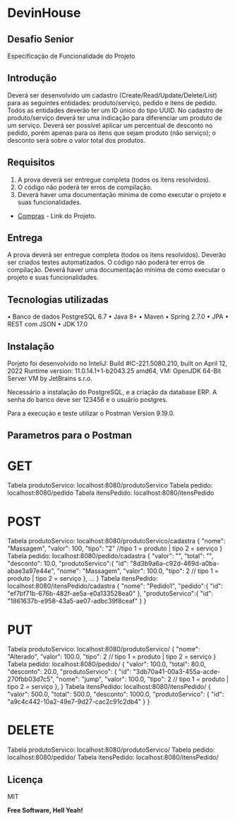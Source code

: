 # DevinHouse
## Desafio Senior

Especificação de Funcionalidade do Projeto

## Introdução

Deverá ser desenvolvido um cadastro (Create/Read/Update/Delete/List) para as seguintes entidades: produto/serviço, pedido e itens de pedido. Todos as entidades deverão ter um ID único do tipo UUID. No cadastro de produto/serviço deverá ter uma indicação para diferenciar um produto de um serviço. Deverá ser possível aplicar um percentual de desconto no pedido, porém apenas para os itens que sejam produto (não serviço); o desconto será sobre o valor total dos produtos.


## Requisitos

1. A prova deverá ser entregue completa (todos os itens resolvidos).
2. O código não poderá ter erros de compilação.
3. Deverá haver uma documentação mínima de como executar o projeto e suas funcionalidades.
- [Compras](https://github.com/0Rodrigo0/Desafio-Senior/tree/master) - Link do Projeto.

## Entrega

A prova deverá ser entregue completa (todos os itens resolvidos). Deverão ser criados testes automatizados. O código não poderá ter erros de compilação. Deverá haver uma documentação mínima de como executar o projeto e suas funcionalidades.

## Tecnologias utilizadas
• Banco de dados PostgreSQL 6.7
• Java 8+
• Maven 
• Spring 2.7.0
• JPA
• REST com JSON
• JDK 17.0

## Instalação

Porjeto foi desenvolvido no InteliJ: Build #IC-221.5080.210, built on April 12, 2022
Runtime version: 11.0.14.1+1-b2043.25 amd64, VM: OpenJDK 64-Bit Server VM by JetBrains s.r.o.

Necessário a instalação do PostgreSQL, e a criação da database ERP. A senha do banco deve ser 123456 e o usuário postgres.

Para a execução e teste utilizar o Postman Version 9.19.0.

## Parametros para o Postman

# GET
Tabela produtoServico: localhost:8080/produtoServico
Tabela pedido: localhost:8080/pedido
Tabela itensPedido: localhost:8080/itensPedido

# POST
Tabela produtoServico: localhost:8080/produtoServico/cadastra
{
    "nome": "Massagem",
    "valor": 100,
    "tipo": "2" //tipo 1 = produto | tipo 2 = serviço
}
Tabela pedido: localhost:8080/pedido/cadastra
{
    "valor": "",
    "total": "",
    "desconto": 10.0,
    "produtoServico":{
        "id": "8d3b9a6a-c92d-469d-a0ba-abae3a97e44e",
        "nome": "Massagem",
        "valor": 100.0,
        "tipo": 2 // tipo 1 = produto | tipo 2 = serviço
    }, ...
}
Tabela itensPedido: localhost:8080/itensPedido/cadastra
{
    "nome": "Pedido1",
    "pedido":{
        "id": "ef7bf71b-676b-482f-ae5a-e0a133528ea0"
    },
    "produtoServico":{
        "id": "1861637b-e958-43a5-ae07-adbc39f8ceaf"
    }
}

# PUT
Tabela produtoServico: localhost:8080/produtoServico/<id do objeto>
{
    "nome": "Alterado",
    "valor": 100.0,
    "tipo": 2 // tipo 1 = produto | tipo 2 = serviço
}
Tabela pedido: localhost:8080/pedido/<id do objeto>
{
    "valor": 100.0,
    "total": 80.0,
    "desconto": 20.0,
    "produtoServico": {
        "id": "3db70a41-00a3-455a-acde-270fbb03d7c5",
        "nome": "jump",
        "valor": 100.0,
        "tipo": 2 // tipo 1 = produto | tipo 2 = serviço
    },
}
Tabela itensPedido: localhost:8080/itensPedido/<id do objeto>
{
    "valor": 500.0,
    "total": 500.0,
    "desconto": 1000.0,
    "produtoServico": {
        "id": "a9c4c442-10a2-49e7-9d27-cac2c91c2db4"
    }
}

# DELETE
Tabela produtoServico: localhost:8080/produtoServico/<id do objeto>
Tabela pedido: localhost:8080/pedido/<id do objeto>
Tabela itensPedido: localhost:8080/itensPedido/<id do objeto>


## Licença

MIT

**Free Software, Hell Yeah!**
